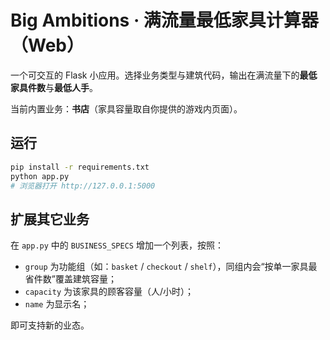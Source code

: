 # Big Ambitions · 满流量最低家具计算器（Web）

一个可交互的 Flask 小应用。选择业务类型与建筑代码，输出在满流量下的**最低家具件数**与**最低人手**。

当前内置业务：**书店**（家具容量取自你提供的游戏内页面）。

## 运行

```bash
pip install -r requirements.txt
python app.py
# 浏览器打开 http://127.0.0.1:5000
```

## 扩展其它业务

在 `app.py` 中的 `BUSINESS_SPECS` 增加一个列表，按照：

- `group` 为功能组（如：`basket` / `checkout` / `shelf`），同组内会“按单一家具最省件数”覆盖建筑容量；
- `capacity` 为该家具的顾客容量（人/小时）；
- `name` 为显示名；

即可支持新的业态。
